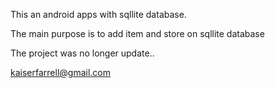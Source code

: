 This an android apps with sqllite database.

The main purpose is to add item and store on sqllite database

The project was no longer update..

kaiserfarrell@gmail.com
